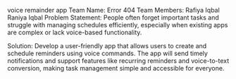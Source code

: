 voice remainder app
Team Name: Error 404
Team Members: 
  Rafiya Iqbal
  Raniya Iqbal
  Problem Statement:
People often forget important tasks and struggle with managing schedules efficiently, especially when existing apps are complex or lack voice-based functionality.

Solution:
Develop a user-friendly app that allows users to create and schedule reminders using voice commands. The app will send timely notifications and support features like recurring reminders and voice-to-text conversion, making task management simple and accessible for everyone.
